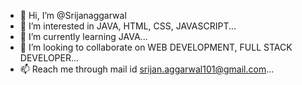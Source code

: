 - 👋 Hi, I’m @Srijanaggarwal
- 👀 I’m interested in JAVA, HTML, CSS, JAVASCRIPT...
- 🌱 I’m currently learning JAVA...
- 💞️ I’m looking to collaborate on WEB DEVELOPMENT, FULL STACK DEVELOPER...
- 📫 Reach me through mail id srijan.aggarwal101@gmail.com...

<!---
Srijanaggarwal/Srijanaggarwal is a ✨ special ✨ repository because its `README.md` (this file) appears on your GitHub profile.
You can click the Preview link to take a look at your changes.
--->
